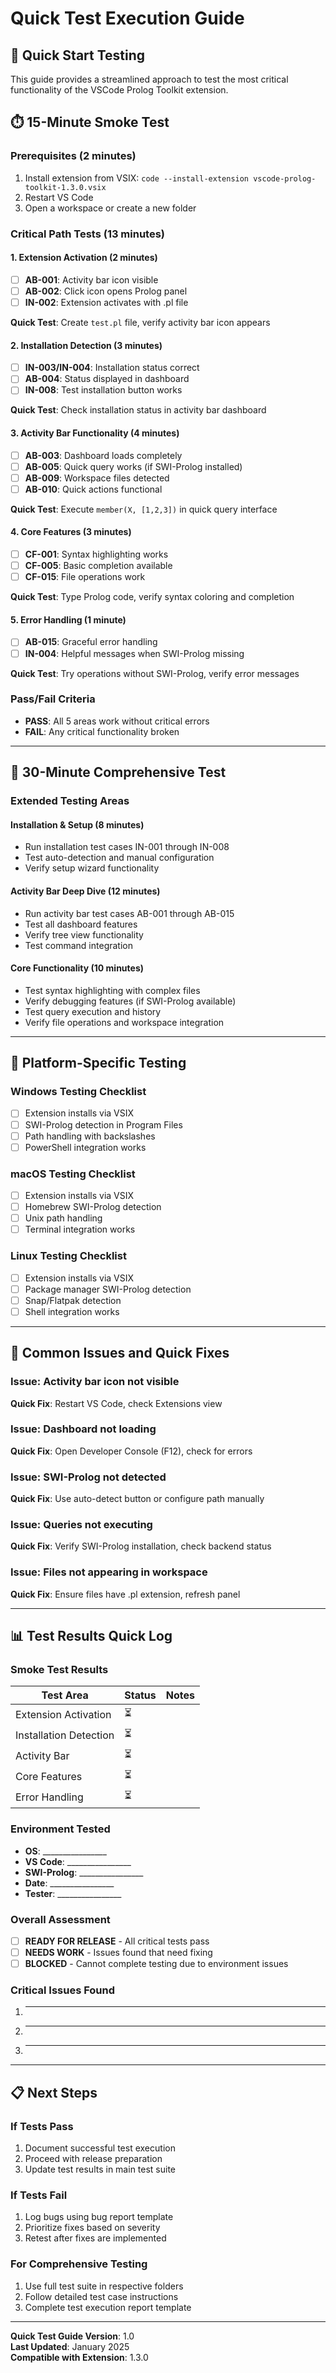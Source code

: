 # Quick Test Execution Guide

## 🚀 Quick Start Testing

This guide provides a streamlined approach to test the most critical functionality of the VSCode Prolog Toolkit extension.

## ⏱️ 15-Minute Smoke Test

### Prerequisites (2 minutes)
1. Install extension from VSIX: `code --install-extension vscode-prolog-toolkit-1.3.0.vsix`
2. Restart VS Code
3. Open a workspace or create a new folder

### Critical Path Tests (13 minutes)

#### 1. Extension Activation (2 minutes)
- [ ] **AB-001**: Activity bar icon visible
- [ ] **AB-002**: Click icon opens Prolog panel
- [ ] **IN-002**: Extension activates with .pl file

**Quick Test**: Create `test.pl` file, verify activity bar icon appears

#### 2. Installation Detection (3 minutes)
- [ ] **IN-003/IN-004**: Installation status correct
- [ ] **AB-004**: Status displayed in dashboard
- [ ] **IN-008**: Test installation button works

**Quick Test**: Check installation status in activity bar dashboard

#### 3. Activity Bar Functionality (4 minutes)
- [ ] **AB-003**: Dashboard loads completely
- [ ] **AB-005**: Quick query works (if SWI-Prolog installed)
- [ ] **AB-009**: Workspace files detected
- [ ] **AB-010**: Quick actions functional

**Quick Test**: Execute `member(X, [1,2,3])` in quick query interface

#### 4. Core Features (3 minutes)
- [ ] **CF-001**: Syntax highlighting works
- [ ] **CF-005**: Basic completion available
- [ ] **CF-015**: File operations work

**Quick Test**: Type Prolog code, verify syntax coloring and completion

#### 5. Error Handling (1 minute)
- [ ] **AB-015**: Graceful error handling
- [ ] **IN-004**: Helpful messages when SWI-Prolog missing

**Quick Test**: Try operations without SWI-Prolog, verify error messages

### Pass/Fail Criteria
- **PASS**: All 5 areas work without critical errors
- **FAIL**: Any critical functionality broken

---

## 🧪 30-Minute Comprehensive Test

### Extended Testing Areas

#### Installation & Setup (8 minutes)
- Run installation test cases IN-001 through IN-008
- Test auto-detection and manual configuration
- Verify setup wizard functionality

#### Activity Bar Deep Dive (12 minutes)
- Run activity bar test cases AB-001 through AB-015
- Test all dashboard features
- Verify tree view functionality
- Test command integration

#### Core Functionality (10 minutes)
- Test syntax highlighting with complex files
- Verify debugging features (if SWI-Prolog available)
- Test query execution and history
- Verify file operations and workspace integration

---

## 🔧 Platform-Specific Testing

### Windows Testing Checklist
- [ ] Extension installs via VSIX
- [ ] SWI-Prolog detection in Program Files
- [ ] Path handling with backslashes
- [ ] PowerShell integration works

### macOS Testing Checklist  
- [ ] Extension installs via VSIX
- [ ] Homebrew SWI-Prolog detection
- [ ] Unix path handling
- [ ] Terminal integration works

### Linux Testing Checklist
- [ ] Extension installs via VSIX
- [ ] Package manager SWI-Prolog detection
- [ ] Snap/Flatpak detection
- [ ] Shell integration works

---

## 🐛 Common Issues and Quick Fixes

### Issue: Activity bar icon not visible
**Quick Fix**: Restart VS Code, check Extensions view

### Issue: Dashboard not loading
**Quick Fix**: Open Developer Console (F12), check for errors

### Issue: SWI-Prolog not detected
**Quick Fix**: Use auto-detect button or configure path manually

### Issue: Queries not executing
**Quick Fix**: Verify SWI-Prolog installation, check backend status

### Issue: Files not appearing in workspace
**Quick Fix**: Ensure files have .pl extension, refresh panel

---

## 📊 Test Results Quick Log

### Smoke Test Results
| Test Area | Status | Notes |
|-----------|--------|-------|
| Extension Activation | ⏳ | |
| Installation Detection | ⏳ | |
| Activity Bar | ⏳ | |
| Core Features | ⏳ | |
| Error Handling | ⏳ | |

### Environment Tested
- **OS**: ________________
- **VS Code**: ________________
- **SWI-Prolog**: ________________
- **Date**: ________________
- **Tester**: ________________

### Overall Assessment
- [ ] **READY FOR RELEASE** - All critical tests pass
- [ ] **NEEDS WORK** - Issues found that need fixing
- [ ] **BLOCKED** - Cannot complete testing due to environment issues

### Critical Issues Found
1. ________________________________
2. ________________________________
3. ________________________________

---

## 📋 Next Steps

### If Tests Pass
1. Document successful test execution
2. Proceed with release preparation
3. Update test results in main test suite

### If Tests Fail
1. Log bugs using bug report template
2. Prioritize fixes based on severity
3. Retest after fixes are implemented

### For Comprehensive Testing
1. Use full test suite in respective folders
2. Follow detailed test case instructions
3. Complete test execution report template

---

**Quick Test Guide Version**: 1.0  
**Last Updated**: January 2025  
**Compatible with Extension**: 1.3.0